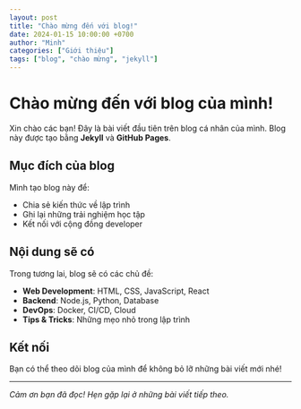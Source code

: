 ```yaml
---
layout: post
title: "Chào mừng đến với blog!"
date: 2024-01-15 10:00:00 +0700
author: "Minh"
categories: ["Giới thiệu"]
tags: ["blog", "chào mừng", "jekyll"]
---
```


# Chào mừng đến với blog của mình!

Xin chào các bạn! Đây là bài viết đầu tiên trên blog cá nhân của mình. Blog này được tạo bằng **Jekyll** và **GitHub Pages**.

## Mục đích của blog

Mình tạo blog này để:
- Chia sẻ kiến thức về lập trình
- Ghi lại những trải nghiệm học tập
- Kết nối với cộng đồng developer

## Nội dung sẽ có

Trong tương lai, blog sẽ có các chủ đề:
- **Web Development**: HTML, CSS, JavaScript, React
- **Backend**: Node.js, Python, Database
- **DevOps**: Docker, CI/CD, Cloud
- **Tips & Tricks**: Những mẹo nhỏ trong lập trình

## Kết nối

Bạn có thể theo dõi blog của mình để không bỏ lỡ những bài viết mới nhé!

---

*Cảm ơn bạn đã đọc! Hẹn gặp lại ở những bài viết tiếp theo.*
